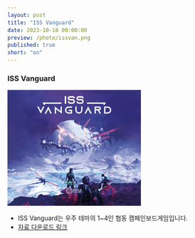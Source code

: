 ```yaml
---
layout: post
title: "ISS Vanguard"
date: 2023-10-18 00:00:00
preview: /photo/issvan.png
published: true
short: "on"
---
```


### ISS Vanguard

<img src="/photo/issvan.png" width="300">

- ISS Vanguard는 우주 테마의 1~4인 협동 캠페인보드게임입니다.
- [자료 다운로드 링크](https://drive.google.com/file/d/1qQu4gLK4YsdcWPtlxQjmap2RRrk6bU6m/view?usp=sharing)